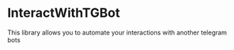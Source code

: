 # InteractWithTGBot
This library allows you to automate your interactions with another telegram bots

